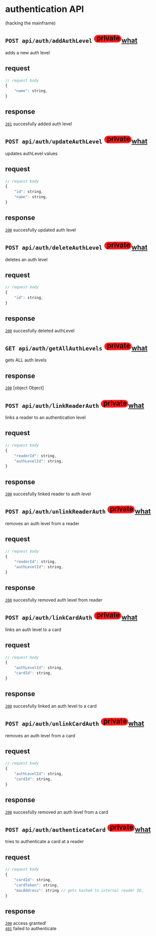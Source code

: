# authentication API
(hacking the mainframe)
## `POST api/auth/addAuthLevel` ![img_private](https://github.com/Coenicorn/DeGroeneWeide/blob/main/backend/docgen/private.png?raw=true)[what](https://github.com/Coenicorn/DeGroeneWeide/blob/conformation-mail/backend/api/DOCS.md)
adds a new auth level
## request
```javascript
// request body
{
	"name": string,
}
```
## response
[`201`](https://developer.mozilla.org/en-US/docs/Web/HTTP/Status) succesfully added auth level<br>
## `POST api/auth/updateAuthLevel` ![img_private](https://github.com/Coenicorn/DeGroeneWeide/blob/main/backend/docgen/private.png?raw=true)[what](https://github.com/Coenicorn/DeGroeneWeide/blob/conformation-mail/backend/api/DOCS.md)
updates authLevel values
## request
```javascript
// request body
{
	"id": string,
	"name": string,
}
```
## response
[`200`](https://developer.mozilla.org/en-US/docs/Web/HTTP/Status) succesfully updated auth level<br>
## `POST api/auth/deleteAuthLevel` ![img_private](https://github.com/Coenicorn/DeGroeneWeide/blob/main/backend/docgen/private.png?raw=true)[what](https://github.com/Coenicorn/DeGroeneWeide/blob/conformation-mail/backend/api/DOCS.md)
deletes an auth level
## request
```javascript
// request body
{
	"id": string,
}
```
## response
[`200`](https://developer.mozilla.org/en-US/docs/Web/HTTP/Status) succesfully deleted authLevel<br>
## `GET api/auth/getAllAuthLevels` ![img_private](https://github.com/Coenicorn/DeGroeneWeide/blob/main/backend/docgen/private.png?raw=true)[what](https://github.com/Coenicorn/DeGroeneWeide/blob/conformation-mail/backend/api/DOCS.md)
gets ALL auth levels
## response
[`200`](https://developer.mozilla.org/en-US/docs/Web/HTTP/Status) [object Object]<br>
## `POST api/auth/linkReaderAuth` ![img_private](https://github.com/Coenicorn/DeGroeneWeide/blob/main/backend/docgen/private.png?raw=true)[what](https://github.com/Coenicorn/DeGroeneWeide/blob/conformation-mail/backend/api/DOCS.md)
links a reader to an authentication level
## request
```javascript
// request body
{
	"readerId": string,
	"authLevelId": string,
}
```
## response
[`200`](https://developer.mozilla.org/en-US/docs/Web/HTTP/Status) succesfully linked reader to auth level<br>
## `POST api/auth/unlinkReaderAuth` ![img_private](https://github.com/Coenicorn/DeGroeneWeide/blob/main/backend/docgen/private.png?raw=true)[what](https://github.com/Coenicorn/DeGroeneWeide/blob/conformation-mail/backend/api/DOCS.md)
removes an auth level from a reader
## request
```javascript
// request body
{
	"readerId": string,
	"authLevelId": string,
}
```
## response
[`200`](https://developer.mozilla.org/en-US/docs/Web/HTTP/Status) succesfully removed auth level from reader<br>
## `POST api/auth/linkCardAuth` ![img_private](https://github.com/Coenicorn/DeGroeneWeide/blob/main/backend/docgen/private.png?raw=true)[what](https://github.com/Coenicorn/DeGroeneWeide/blob/conformation-mail/backend/api/DOCS.md)
links an auth level to a card
## request
```javascript
// request body
{
	"authLevelId": string,
	"cardId": string,
}
```
## response
[`200`](https://developer.mozilla.org/en-US/docs/Web/HTTP/Status) succesfully linked an auth level to a card<br>
## `POST api/auth/unlinkCardAuth` ![img_private](https://github.com/Coenicorn/DeGroeneWeide/blob/main/backend/docgen/private.png?raw=true)[what](https://github.com/Coenicorn/DeGroeneWeide/blob/conformation-mail/backend/api/DOCS.md)
removes an auth level from a card
## request
```javascript
// request body
{
	"authLevelId": string,
	"cardId": string,
}
```
## response
[`200`](https://developer.mozilla.org/en-US/docs/Web/HTTP/Status) succesfully removed an auth level from a card<br>
## `POST api/auth/authenticateCard` ![img_private](https://github.com/Coenicorn/DeGroeneWeide/blob/main/backend/docgen/private.png?raw=true)[what](https://github.com/Coenicorn/DeGroeneWeide/blob/conformation-mail/backend/api/DOCS.md)
tries to authenticate a card at a reader
## request
```javascript
// request body
{
	"cardId": string,
	"cardToken": string,
	"macAddress": string // gets hashed to internal reader ID,
}
```
## response
[`200`](https://developer.mozilla.org/en-US/docs/Web/HTTP/Status) access granted!<br>
[`401`](https://developer.mozilla.org/en-US/docs/Web/HTTP/Status) failed to authenticate<br>
